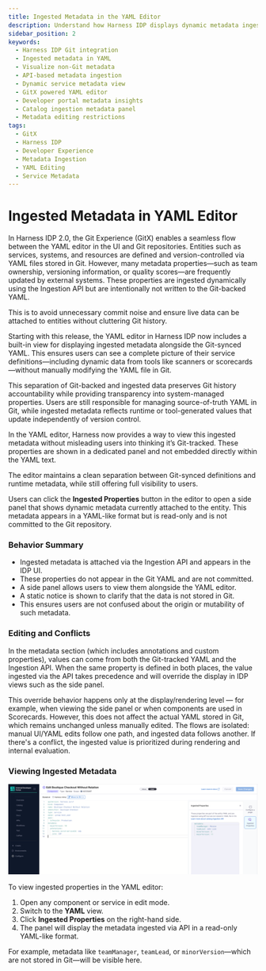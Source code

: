 ```yaml
---
title: Ingested Metadata in the YAML Editor
description: Understand how Harness IDP displays dynamic metadata ingested via API without writing it to Git, using a side panel in the YAML editor.
sidebar_position: 2
keywords:
  - Harness IDP Git integration
  - Ingested metadata in YAML
  - Visualize non-Git metadata
  - API-based metadata ingestion
  - Dynamic service metadata view
  - GitX powered YAML editor
  - Developer portal metadata insights
  - Catalog ingestion metadata panel
  - Metadata editing restrictions
tags:
  - GitX
  - Harness IDP
  - Developer Experience
  - Metadata Ingestion
  - YAML Editing
  - Service Metadata
---
```

# Ingested Metadata in YAML Editor

In Harness IDP 2.0, the Git Experience (GitX) enables a seamless flow between the YAML editor in the UI and Git repositories. Entities such as services, systems, and resources are defined and version-controlled via YAML files stored in Git. However, many metadata properties—such as team ownership, versioning information, or quality scores—are frequently updated by external systems. These properties are ingested dynamically using the Ingestion API but are intentionally not written to the Git-backed YAML.

This is to avoid unnecessary commit noise and ensure live data can be attached to entities without cluttering Git history.

Starting with this release, the YAML editor in Harness IDP now includes a built-in view for displaying ingested metadata alongside the Git-synced YAML. This ensures users can see a complete picture of their service definitions—including dynamic data from tools like scanners or scorecards—without manually modifying the YAML file in Git.

This separation of Git-backed and ingested data preserves Git history accountability while providing transparency into system-managed properties. Users are still responsible for managing source-of-truth YAML in Git, while ingested metadata reflects runtime or tool-generated values that update independently of version control.

In the YAML editor, Harness now provides a way to view this ingested metadata without misleading users into thinking it’s Git-tracked. These properties are shown in a dedicated panel and not embedded directly within the YAML text.

The editor maintains a clean separation between Git-synced definitions and runtime metadata, while still offering full visibility to users.

Users can click the **Ingested Properties** button in the editor to open a side panel that shows dynamic metadata currently attached to the entity. This metadata appears in a YAML-like format but is read-only and is not committed to the Git repository.

### Behavior Summary

- Ingested metadata is attached via the Ingestion API and appears in the IDP UI.
- These properties do not appear in the Git YAML and are not committed.
- A side panel allows users to view them alongside the YAML editor.
- A static notice is shown to clarify that the data is not stored in Git.
- This ensures users are not confused about the origin or mutability of such metadata.

### Editing and Conflicts

In the metadata section (which includes annotations and custom properties), values can come from both the Git-tracked YAML and the Ingestion API. When the same property is defined in both places, the value ingested via the API takes precedence and will override the display in IDP views such as the side panel.

This override behavior happens only at the display/rendering level — for example, when viewing the side panel or when components are used in Scorecards. However, this does not affect the actual YAML stored in Git, which remains unchanged unless manually edited. The flows are isolated: manual UI/YAML edits follow one path, and ingested data follows another. If there's a conflict, the ingested value is prioritized during rendering and internal evaluation.



### Viewing Ingested Metadata

![Ingested Metadata View](./static/ingested-metadata.png)

To view ingested properties in the YAML editor:

1. Open any component or service in edit mode.
2. Switch to the **YAML** view.
3. Click **Ingested Properties** on the right-hand side.
4. The panel will display the metadata ingested via API in a read-only YAML-like format.

For example, metadata like `teamManager`, `teamLead`, or `minorVersion`—which are not stored in Git—will be visible here.
